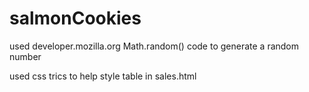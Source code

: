 # salmonCookies

used developer.mozilla.org Math.random() code to generate a random number

used css trics to help style table in sales.html
